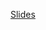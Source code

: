 [Slides](https://thomascamminady.github.io/scienceforfuture2023/scienceforfuture2023.html#/title-slide)


